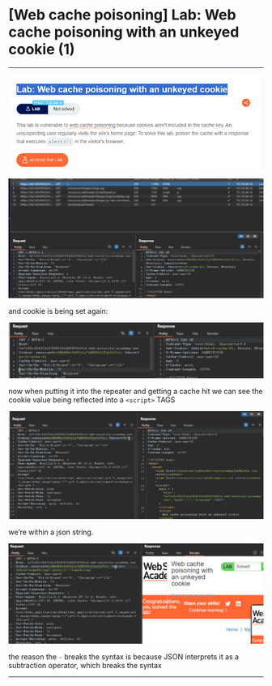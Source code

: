 # [Web cache poisoning] Lab: Web cache poisoning with an unkeyed cookie (1)

---

![Untitled](%5BWeb%20cache%20poisoning%5D%20Lab%20Web%20cache%20poisoning%20with%20d963026a0d4e45d89229a1ff339977fe/Untitled.png)

![Untitled](%5BWeb%20cache%20poisoning%5D%20Lab%20Web%20cache%20poisoning%20with%20d963026a0d4e45d89229a1ff339977fe/Untitled%201.png)

and cookie is being set again: 

![Untitled](%5BWeb%20cache%20poisoning%5D%20Lab%20Web%20cache%20poisoning%20with%20d963026a0d4e45d89229a1ff339977fe/Untitled%202.png)

now when putting it into the repeater and getting a cache hit we can see the cookie value being reflected into a `<script>`  TAGS 

![Untitled](%5BWeb%20cache%20poisoning%5D%20Lab%20Web%20cache%20poisoning%20with%20d963026a0d4e45d89229a1ff339977fe/Untitled%203.png)

we’re within a json string. 

![Untitled](%5BWeb%20cache%20poisoning%5D%20Lab%20Web%20cache%20poisoning%20with%20d963026a0d4e45d89229a1ff339977fe/Untitled%204.png)

the reason the `-` breaks the syntax is because JSON interprets it as a subtraction operator, which breaks the syntax

---